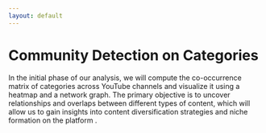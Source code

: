 ```yaml
---
layout: default
---
```


# Community Detection on Categories

In the initial phase of our analysis, we will compute the co-occurrence matrix of categories across YouTube channels and visualize it using a heatmap and a network graph. The primary objective is to uncover relationships and overlaps between different types of content, which will allow us to gain insights into content diversification strategies and niche formation on the platform .
